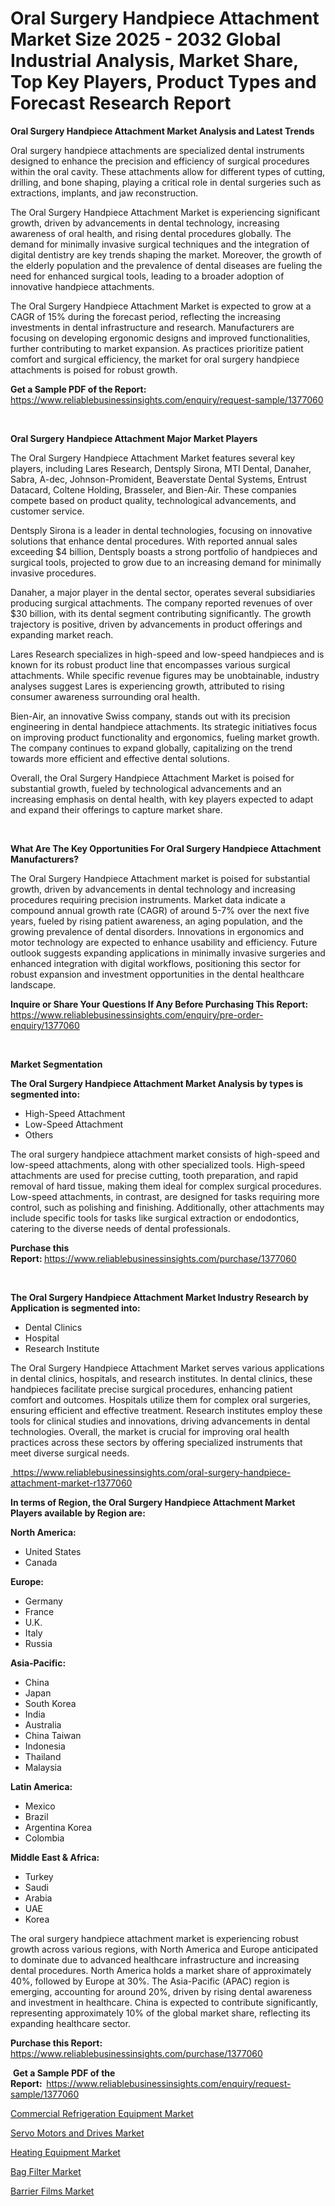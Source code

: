 <p><h1>Oral Surgery Handpiece Attachment Market Size 2025 - 2032 Global Industrial Analysis, Market Share, Top Key Players, Product Types and Forecast Research Report</h1></p><p><strong>Oral Surgery Handpiece Attachment Market Analysis and Latest Trends</strong></p>
<p><p>Oral surgery handpiece attachments are specialized dental instruments designed to enhance the precision and efficiency of surgical procedures within the oral cavity. These attachments allow for different types of cutting, drilling, and bone shaping, playing a critical role in dental surgeries such as extractions, implants, and jaw reconstruction. </p><p>The Oral Surgery Handpiece Attachment Market is experiencing significant growth, driven by advancements in dental technology, increasing awareness of oral health, and rising dental procedures globally. The demand for minimally invasive surgical techniques and the integration of digital dentistry are key trends shaping the market. Moreover, the growth of the elderly population and the prevalence of dental diseases are fueling the need for enhanced surgical tools, leading to a broader adoption of innovative handpiece attachments.</p><p>The Oral Surgery Handpiece Attachment Market is expected to grow at a CAGR of 15% during the forecast period, reflecting the increasing investments in dental infrastructure and research. Manufacturers are focusing on developing ergonomic designs and improved functionalities, further contributing to market expansion. As practices prioritize patient comfort and surgical efficiency, the market for oral surgery handpiece attachments is poised for robust growth.</p></p>
<p><strong>Get a Sample PDF of the Report:&nbsp;</strong> <a href="https://www.reliablebusinessinsights.com/enquiry/request-sample/1377060?utm_campaign=2840&utm_medium=2&utm_source=Github&utm_content=ia&utm_term=28032025&utm_id=oral-surgery-handpiece-attachment">https://www.reliablebusinessinsights.com/enquiry/request-sample/1377060</a></p>
<p>&nbsp;</p>
<p><strong>Oral Surgery Handpiece Attachment Major Market Players</strong></p>
<p><p>The Oral Surgery Handpiece Attachment Market features several key players, including Lares Research, Dentsply Sirona, MTI Dental, Danaher, Sabra, A-dec, Johnson-Promident, Beaverstate Dental Systems, Entrust Datacard, Coltene Holding, Brasseler, and Bien-Air. These companies compete based on product quality, technological advancements, and customer service.</p><p>Dentsply Sirona is a leader in dental technologies, focusing on innovative solutions that enhance dental procedures. With reported annual sales exceeding $4 billion, Dentsply boasts a strong portfolio of handpieces and surgical tools, projected to grow due to an increasing demand for minimally invasive procedures.</p><p>Danaher, a major player in the dental sector, operates several subsidiaries producing surgical attachments. The company reported revenues of over $30 billion, with its dental segment contributing significantly. The growth trajectory is positive, driven by advancements in product offerings and expanding market reach.</p><p>Lares Research specializes in high-speed and low-speed handpieces and is known for its robust product line that encompasses various surgical attachments. While specific revenue figures may be unobtainable, industry analyses suggest Lares is experiencing growth, attributed to rising consumer awareness surrounding oral health.</p><p>Bien-Air, an innovative Swiss company, stands out with its precision engineering in dental handpiece attachments. Its strategic initiatives focus on improving product functionality and ergonomics, fueling market growth. The company continues to expand globally, capitalizing on the trend towards more efficient and effective dental solutions.</p><p>Overall, the Oral Surgery Handpiece Attachment Market is poised for substantial growth, fueled by technological advancements and an increasing emphasis on dental health, with key players expected to adapt and expand their offerings to capture market share.</p></p>
<p>&nbsp;</p>
<p><strong>What Are The Key Opportunities For Oral Surgery Handpiece Attachment Manufacturers?</strong></p>
<p><p>The Oral Surgery Handpiece Attachment market is poised for substantial growth, driven by advancements in dental technology and increasing procedures requiring precision instruments. Market data indicate a compound annual growth rate (CAGR) of around 5-7% over the next five years, fueled by rising patient awareness, an aging population, and the growing prevalence of dental disorders. Innovations in ergonomics and motor technology are expected to enhance usability and efficiency. Future outlook suggests expanding applications in minimally invasive surgeries and enhanced integration with digital workflows, positioning this sector for robust expansion and investment opportunities in the dental healthcare landscape.</p></p>
<p><strong>Inquire or Share Your Questions If Any Before Purchasing This Report:</strong> <a href="https://www.reliablebusinessinsights.com/enquiry/pre-order-enquiry/1377060?utm_campaign=2840&utm_medium=2&utm_source=Github&utm_content=ia&utm_term=28032025&utm_id=oral-surgery-handpiece-attachment">https://www.reliablebusinessinsights.com/enquiry/pre-order-enquiry/1377060</a></p>
<p>&nbsp;</p>
<p><strong>Market Segmentation</strong></p>
<p><strong>The Oral Surgery Handpiece Attachment Market Analysis by types is segmented into:</strong></p>
<p><ul><li>High-Speed Attachment</li><li>Low-Speed Attachment</li><li>Others</li></ul></p>
<p><p>The oral surgery handpiece attachment market consists of high-speed and low-speed attachments, along with other specialized tools. High-speed attachments are used for precise cutting, tooth preparation, and rapid removal of hard tissue, making them ideal for complex surgical procedures. Low-speed attachments, in contrast, are designed for tasks requiring more control, such as polishing and finishing. Additionally, other attachments may include specific tools for tasks like surgical extraction or endodontics, catering to the diverse needs of dental professionals.</p></p>
<p><strong>Purchase this Report:&nbsp;</strong><a href="https://www.reliablebusinessinsights.com/purchase/1377060?utm_campaign=2840&utm_medium=2&utm_source=Github&utm_content=ia&utm_term=28032025&utm_id=oral-surgery-handpiece-attachment">https://www.reliablebusinessinsights.com/purchase/1377060</a></p>
<p>&nbsp;</p>
<p><strong>The Oral Surgery Handpiece Attachment Market Industry Research by Application is segmented into:</strong></p>
<p><ul><li>Dental Clinics</li><li>Hospital</li><li>Research Institute</li></ul></p>
<p><p>The Oral Surgery Handpiece Attachment Market serves various applications in dental clinics, hospitals, and research institutes. In dental clinics, these handpieces facilitate precise surgical procedures, enhancing patient comfort and outcomes. Hospitals utilize them for complex oral surgeries, ensuring efficient and effective treatment. Research institutes employ these tools for clinical studies and innovations, driving advancements in dental technologies. Overall, the market is crucial for improving oral health practices across these sectors by offering specialized instruments that meet diverse surgical needs.</p></p>
<p><a href="https://www.reliablebusinessinsights.com/oral-surgery-handpiece-attachment-market-r1377060?utm_campaign=2840&utm_medium=2&utm_source=Github&utm_content=ia&utm_term=28032025&utm_id=oral-surgery-handpiece-attachment">&nbsp;https://www.reliablebusinessinsights.com/oral-surgery-handpiece-attachment-market-r1377060</a></p>
<p><strong>In terms of Region, the Oral Surgery Handpiece Attachment Market Players available by Region are:</strong></p>
<p>
    <p> <strong> North America: </strong>
        <ul>
            <li>United States</li>
            <li>Canada</li>
        </ul>
        </p> 
    <p> <strong> Europe: </strong>
        <ul>
            <li>Germany</li>
            <li>France</li>
            <li>U.K.</li>
            <li>Italy</li>
            <li>Russia</li>
        </ul>
        </p> 
    <p> <strong> Asia-Pacific: </strong>
        <ul>
            <li>China</li>
            <li>Japan</li>
            <li>South Korea</li>
            <li>India</li>
            <li>Australia</li>
            <li>China Taiwan</li>
            <li>Indonesia</li>
            <li>Thailand</li>
            <li>Malaysia</li>
        </ul>
        </p> 
    <p> <strong> Latin America: </strong>
        <ul>
            <li>Mexico</li>
            <li>Brazil</li>
            <li>Argentina Korea</li>
            <li>Colombia</li>
        </ul>
        </p> 
    <p> <strong> Middle East & Africa: </strong>
        <ul>
            <li>Turkey</li>
            <li>Saudi</li>
            <li>Arabia</li>
            <li>UAE</li>
            <li>Korea</li>
        </ul>
    </p>
    </p>
<p><p>The oral surgery handpiece attachment market is experiencing robust growth across various regions, with North America and Europe anticipated to dominate due to advanced healthcare infrastructure and increasing dental procedures. North America holds a market share of approximately 40%, followed by Europe at 30%. The Asia-Pacific (APAC) region is emerging, accounting for around 20%, driven by rising dental awareness and investment in healthcare. China is expected to contribute significantly, representing approximately 10% of the global market share, reflecting its expanding healthcare sector.</p></p>
<p><strong>Purchase this Report: </strong><a href="https://www.reliablebusinessinsights.com/purchase/1377060?utm_campaign=2840&utm_medium=2&utm_source=Github&utm_content=ia&utm_term=28032025&utm_id=oral-surgery-handpiece-attachment">https://www.reliablebusinessinsights.com/purchase/1377060</a></p>
<p>&nbsp;<strong>Get a Sample PDF of the Report:&nbsp;&nbsp;</strong><a href="https://www.reliablebusinessinsights.com/enquiry/request-sample/1377060?utm_campaign=2840&utm_medium=2&utm_source=Github&utm_content=ia&utm_term=28032025&utm_id=oral-surgery-handpiece-attachment">https://www.reliablebusinessinsights.com/enquiry/request-sample/1377060</a></p>
<p><strong></strong></p>
<p><p><a href="https://www.linkedin.com/pulse/forecasts-growth-opportunities-commercial-refrigeration-gubof?utm_campaign=2840&utm_medium=2&utm_source=Github&utm_content=ia&utm_term=28032025&utm_id=oral-surgery-handpiece-attachment">Commercial Refrigeration Equipment Market</a></p><p><a href="https://www.linkedin.com/pulse/navigating-servo-motors-drives-market-size-trends-revenue-growth-cip7f?utm_campaign=2840&utm_medium=2&utm_source=Github&utm_content=ia&utm_term=28032025&utm_id=oral-surgery-handpiece-attachment">Servo Motors and Drives Market</a></p><p><a href="https://www.linkedin.com/pulse/heating-equipment-industry-sector-new-technologies-market-xtqbf?utm_campaign=2840&utm_medium=2&utm_source=Github&utm_content=ia&utm_term=28032025&utm_id=oral-surgery-handpiece-attachment">Heating Equipment Market</a></p><p><a href="https://www.linkedin.com/pulse/projected-cagr-59-bag-filter-market-analysis-report-assists-tkhhf?utm_campaign=2840&utm_medium=2&utm_source=Github&utm_content=ia&utm_term=28032025&utm_id=oral-surgery-handpiece-attachment">Bag Filter Market</a></p><p><a href="https://www.linkedin.com/pulse/global-barrier-films-market-analysis-report-encompassing-licsf?utm_campaign=2840&utm_medium=2&utm_source=Github&utm_content=ia&utm_term=28032025&utm_id=oral-surgery-handpiece-attachment">Barrier Films Market</a></p></p>
